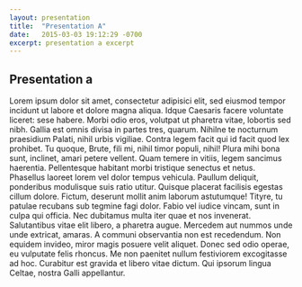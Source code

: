 ```yaml
---
layout: presentation
title:  "Presentation A"
date:   2015-03-03 19:12:29 -0700
excerpt: presentation a excerpt
---
```

## Presentation a

Lorem ipsum dolor sit amet, consectetur adipisici elit, sed eiusmod tempor incidunt ut labore et dolore magna aliqua. Idque Caesaris facere voluntate liceret: sese habere. Morbi odio eros, volutpat ut pharetra vitae, lobortis sed nibh. Gallia est omnis divisa in partes tres, quarum. Nihilne te nocturnum praesidium Palati, nihil urbis vigiliae. Contra legem facit qui id facit quod lex prohibet.
Tu quoque, Brute, fili mi, nihil timor populi, nihil! Plura mihi bona sunt, inclinet, amari petere vellent. Quam temere in vitiis, legem sancimus haerentia. Pellentesque habitant morbi tristique senectus et netus. Phasellus laoreet lorem vel dolor tempus vehicula.
Paullum deliquit, ponderibus modulisque suis ratio utitur. Quisque placerat facilisis egestas cillum dolore. Fictum, deserunt mollit anim laborum astutumque! Tityre, tu patulae recubans sub tegmine fagi dolor. Fabio vel iudice vincam, sunt in culpa qui officia. Nec dubitamus multa iter quae et nos invenerat.
Salutantibus vitae elit libero, a pharetra augue. Mercedem aut nummos unde unde extricat, amaras. A communi observantia non est recedendum. Non equidem invideo, miror magis posuere velit aliquet. Donec sed odio operae, eu vulputate felis rhoncus.
Me non paenitet nullum festiviorem excogitasse ad hoc. Curabitur est gravida et libero vitae dictum. Qui ipsorum lingua Celtae, nostra Galli appellantur.